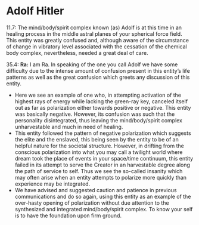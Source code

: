 # Adolf Hitler
11.7: The mind/body/spirit complex known (as) Adolf is at this time in an healing process in the middle astral planes of your spherical force field. This entity was greatly confused and, although aware of the circumstance of change in vibratory level associated with the cessation of the chemical body complex, nevertheless, needed a great deal of care.

35.4: **Ra:** I am Ra. In speaking of the one you call Adolf we have some difficulty due to the intense amount of confusion present in this entity’s life patterns as well as the great confusion which greets any discussion of this entity.
- Here we see an example of one who, in attempting activation of the highest rays of energy while lacking the green-ray key, canceled itself out as far as polarization either towards positive or negative. This entity was basically negative. However, its confusion was such that the personality disintegrated, thus leaving the mind/body/spirit complex unharvestable and much in need of healing.
- This entity followed the pattern of negative polarization which suggests the elite and the enslaved, this being seen by the entity to be of an helpful nature for the societal structure. However, in drifting from the conscious polarization into what you may call a twilight world where dream took the place of events in your space/time continuum, this entity failed in its attempt to serve the Creator in an harvestable degree along the path of service to self. Thus we see the so-called insanity which may often arise when an entity attempts to polarize more quickly than experience may be integrated.
- We have advised and suggested caution and patience in previous communications and do so again, using this entity as an example of the over-hasty opening of polarization without due attention to the synthesized and integrated mind/body/spirit complex. To know your self is to have the foundation upon firm ground.